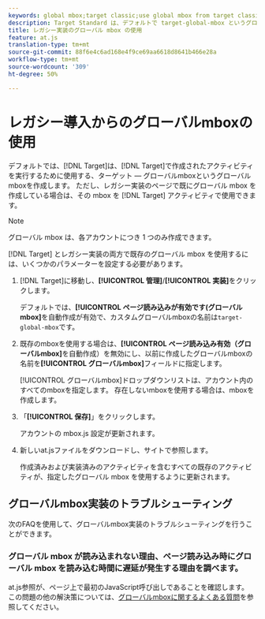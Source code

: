 ```yaml
---
keywords: global mbox;target classic;use global mbox from target classic
description: Target Standard は、デフォルトで target-global-mbox というグローバル mbox を作成します。この mbox は、Target Standard で作成されるアクティビティの実行に使用されます。ただし、レガシー実装のページで既にグローバル mbox を作成している場合は、その mbox を Target Standard アクティビティで使用できます。
title: レガシー実装のグローバル mbox の使用
feature: at.js
translation-type: tm+mt
source-git-commit: 88f6e4c6ad168e4f9ce69aa6618d8641b466e28a
workflow-type: tm+mt
source-wordcount: '309'
ht-degree: 50%

---
```



# レガシー導入からのグローバルmboxの使用

デフォルトでは、[!DNL Target]は、[!DNL Target]で作成されたアクティビティを実行するために使用する、ターゲット — グローバルmboxというグローバルmboxを作成します。 ただし、レガシー実装のページで既にグローバル mbox を作成している場合は、その mbox を [!DNL Target] アクティビティで使用できます。

>[!NOTE]
>
>グローバル mbox は、各アカウントにつき 1 つのみ作成できます。

[!DNL Target] とレガシー実装の両方で既存のグローバル mbox を使用するには、いくつかのパラメーターを設定する必要があります。

1. [!DNL Target]に移動し、**[!UICONTROL 管理]**/**[!UICONTROL 実装]**&#x200B;をクリックします。

   デフォルトでは、**[!UICONTROL ページ読み込みが有効です(グローバルmbox]**&#x200B;を自動作成が有効で、カスタムグローバルmboxの名前は`target-global-mbox`です。

1. 既存のmboxを使用する場合は、**[!UICONTROL ページ読み込み有効（グローバルmbox]**&#x200B;を自動作成）を無効にし、以前に作成したグローバルmboxの名前を&#x200B;**[!UICONTROL グローバルmbox]**&#x200B;フィールドに指定します。

   [!UICONTROL グローバルmbox]ドロップダウンリストは、アカウント内のすべてのmboxを指定します。 存在しないmboxを使用する場合は、mboxを作成します。

1. 「**[!UICONTROL 保存]**」をクリックします。

   アカウントの mbox.js 設定が更新されます。

1. 新しいat.jsファイルをダウンロードし、サイトで参照します。

   作成済みおよび実装済みのアクティビティを含むすべての既存のアクティビティが、指定したグローバル mbox を使用するように更新されます。

## グローバルmbox実装のトラブルシューティング

次のFAQを使用して、グローバルmbox実装のトラブルシューティングを行うことができます。

### グローバル mbox が読み込まれない理由、ページ読み込み時にグローバル mbox を読み込む時間に遅延が発生する理由を調べます。

at.js参照が、ページ上で最初のJavaScript呼び出しであることを確認します。 この問題の他の解決策については、[グローバルmboxに関するよくある質問](/help/c-implementing-target/c-implementing-target-for-client-side-web/c-target-atjs-faq/global-mbox-frequently-asked-questions.md)を参照してください。
